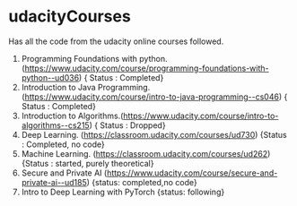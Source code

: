 # udacityCourses

Has all the code from the udacity online courses followed.

1) Programming Foundations with python.(https://www.udacity.com/course/programming-foundations-with-python--ud036) 
{ Status : Completed}
2) Introduction to Java Programming.(https://www.udacity.com/course/intro-to-java-programming--cs046)
{ Status : Completed}
3) Introduction to Algorithms.(https://www.udacity.com/course/intro-to-algorithms--cs215) { Status : Dropped}
4) Deep Learning. (https://classroom.udacity.com/courses/ud730) {Status : Completed, no code}
5) Machine Learning. (https://classroom.udacity.com/courses/ud262) {Status : started, purely theoretical}
6) Secure and Private AI (https://www.udacity.com/course/secure-and-private-ai--ud185) {status: completed,no code}
7) Intro to Deep Learning with PyTorch {status: following}
